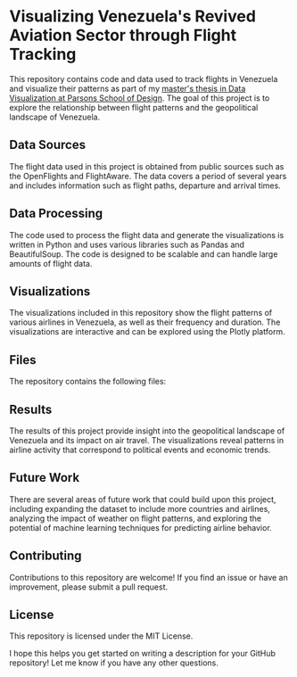 # Visualizing Venezuela's Revived Aviation Sector through Flight Tracking
This repository contains code and data used to track flights in Venezuela and visualize their patterns as part of my <a href="https://www.newschool.edu/parsons/ms-data-visualization/">master's thesis in Data Visualization at Parsons School of Design</a>. The goal of this project is to explore the relationship between flight patterns and the geopolitical landscape of Venezuela.

## Data Sources
The flight data used in this project is obtained from public sources such as the OpenFlights and FlightAware. The data covers a period of several years and includes information such as flight paths, departure and arrival times.

## Data Processing
The code used to process the flight data and generate the visualizations is written in Python and uses various libraries such as Pandas and BeautifulSoup. The code is designed to be scalable and can handle large amounts of flight data.

## Visualizations
The visualizations included in this repository show the flight patterns of various airlines in Venezuela, as well as their frequency and duration. The visualizations are interactive and can be explored using the Plotly platform.

## Files
The repository contains the following files:

## Results
The results of this project provide insight into the geopolitical landscape of Venezuela and its impact on air travel. The visualizations reveal patterns in airline activity that correspond to political events and economic trends.

## Future Work
There are several areas of future work that could build upon this project, including expanding the dataset to include more countries and airlines, analyzing the impact of weather on flight patterns, and exploring the potential of machine learning techniques for predicting airline behavior.

## Contributing
Contributions to this repository are welcome! If you find an issue or have an improvement, please submit a pull request.

## License
This repository is licensed under the MIT License.

I hope this helps you get started on writing a description for your GitHub repository! Let me know if you have any other questions.
